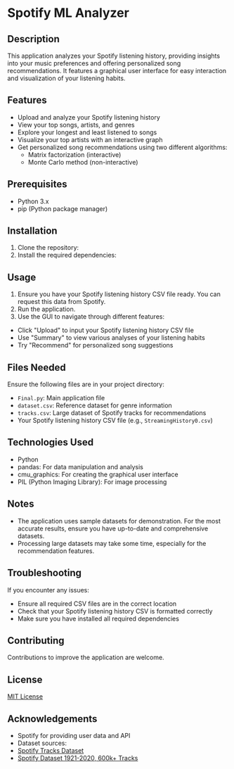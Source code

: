# Spotify ML Analyzer

## Description
This application analyzes your Spotify listening history, providing insights into your music preferences and offering personalized song recommendations. It features a graphical user interface for easy interaction and visualization of your listening habits.

## Features
- Upload and analyze your Spotify listening history
- View your top songs, artists, and genres
- Explore your longest and least listened to songs
- Visualize your top artists with an interactive graph
- Get personalized song recommendations using two different algorithms:
  - Matrix factorization (interactive)
  - Monte Carlo method (non-interactive)

## Prerequisites
- Python 3.x
- pip (Python package manager)

## Installation
1. Clone the repository:
2. Install the required dependencies:

## Usage
1. Ensure you have your Spotify listening history CSV file ready. You can request this data from Spotify.
2. Run the application.
3. Use the GUI to navigate through different features:
- Click "Upload" to input your Spotify listening history CSV file
- Use "Summary" to view various analyses of your listening habits
- Try "Recommend" for personalized song suggestions

## Files Needed
Ensure the following files are in your project directory:
- `Final.py`: Main application file
- `dataset.csv`: Reference dataset for genre information
- `tracks.csv`: Large dataset of Spotify tracks for recommendations
- Your Spotify listening history CSV file (e.g., `StreamingHistory0.csv`)

## Technologies Used
- Python
- pandas: For data manipulation and analysis
- cmu_graphics: For creating the graphical user interface
- PIL (Python Imaging Library): For image processing

## Notes
- The application uses sample datasets for demonstration. For the most accurate results, ensure you have up-to-date and comprehensive datasets.
- Processing large datasets may take some time, especially for the recommendation features.

## Troubleshooting
If you encounter any issues:
- Ensure all required CSV files are in the correct location
- Check that your Spotify listening history CSV is formatted correctly
- Make sure you have installed all required dependencies

## Contributing
Contributions to improve the application are welcome.

## License
[MIT License](LICENSE)

## Acknowledgements
- Spotify for providing user data and API
- Dataset sources:
- [Spotify Tracks Dataset](https://www.kaggle.com/datasets/maharshipandya/-spotify-tracks-dataset)
- [Spotify Dataset 1921-2020, 600k+ Tracks](https://www.kaggle.com/datasets/yamaerenay/spotify-dataset-19212020-600k-tracks)
